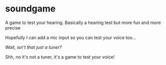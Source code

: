 # soundgame
A game to test your hearing. Basically a hearing test but more fun and more precise

Hopefully I can add a mic input so you can test your voice too...

_Wait, isn't that just a tuner?_

Shh, no it's not a tuner, it's a game to test your voice!
